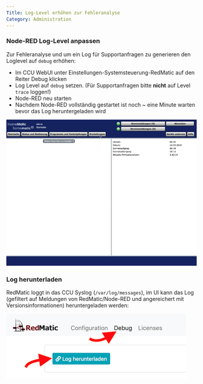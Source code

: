 ```yaml
---
Title: Log-Level erhöhen zur Fehleranalyse
Category: Administration
---
```


### Node-RED Log-Level anpassen

Zur Fehleranalyse und um ein Log für Supportanfragen zu generieren den Loglevel auf `debug` erhöhen:

* Im CCU WebUI unter Einstellungen-Systemsteuerung-RedMatic auf den Reiter Debug klicken
* Log Level auf `debug` setzen. (Für Supportanfragen bitte __nicht__ auf Level `trace` loggen!)
* Node-RED neu starten
* Nachdem Node-RED vollständig gestartet ist noch ~ eine Minute warten bevor das Log heruntergeladen wird

![](images/loglevel.mov.gif)


### Log herunterladen

RedMatic loggt in das CCU Syslog (`/var/log/messages`), im UI kann das Log (gefiltert auf Meldungen von RedMatic/Node-RED und angereichert mit Versionsinformationen) heruntergeladen werden:

![](images/log-download.png)